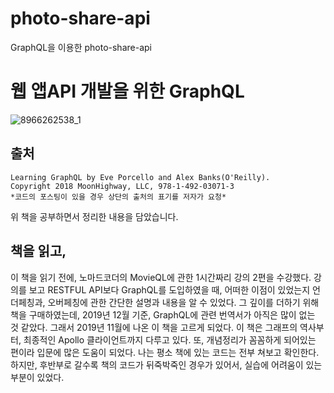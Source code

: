 # photo-share-api
GraphQL을 이용한 photo-share-api

# 웹 앱API 개발을 위한 GraphQL
![8966262538_1](https://user-images.githubusercontent.com/55838461/71629169-6bb7f080-2c3f-11ea-8831-f730f7c61529.jpg)


출처
-----
    Learning GraphQL by Eve Porcello and Alex Banks(O'Reilly).
    Copyright 2018 MoonHighway, LLC, 978-1-492-03071-3
    *코드의 포스팅이 있을 경우 상단의 출처의 표기를 저자가 요청*


위 책을 공부하면서 정리한 내용을 담았습니다.

책을 읽고,
-------
이 책을 읽기 전에, 노마드코더의 MovieQL에 관한 1시간짜리 강의 2편을 수강했다. 강의를 보고 RESTFUL API보다 GraphQL를 도입하였을 때, 어떠한 이점이 있었는지 언더페칭과, 오버페칭에 관한 간단한 설명과 내용을 알 수 있었다. 그 깊이를 더하기 위해 책을 구매하였는데, 2019년 12월 기준, GraphQL에 관련 번역서가 아직은 많이 없는 것 같았다. 그래서 2019년 11월에 나온 이 책을 고르게 되었다. 이 책은 그래프의 역사부터, 최종적인 Apollo 클라이언트까지 다루고 있다. 또, 개념정리가 꼼꼼하게 되어있는 편이라 입문에 많은 도움이 되었다. 나는 평소 책에 있는 코드는 전부 쳐보고 확인한다. 하지만, 후반부로 갈수록 책의 코드가 뒤죽박죽인 경우가 있어서, 실습에 어려움이 있는 부분이 있었다.
